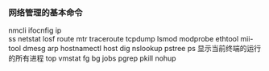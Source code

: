 ### 网络管理的基本命令
nmcli 
ifocnfig
ip  
ss
netstat
losf
route
mtr
traceroute
tcpdump
lsmod
modprobe
ethtool
mii-tool
dmesg
arp
hostnamectl
host
dig
nslookup
pstree
ps 显示当前终端的运行的所有进程
top
vmstat
fg
bg
jobs
pgrep
pkill
nohup

<!--stackedit_data:
eyJoaXN0b3J5IjpbMTk0MjQ1NjYwMywtMTgyNzM5MDQ5MSwtND
czNDIzOTMzLC0xMDUxOTc1NTc5LC02ODAwMzc3NywtMTQzNzUx
MzI4MCwtMTAxMTU3MDk5NSw3MzA5OTgxMTZdfQ==
-->